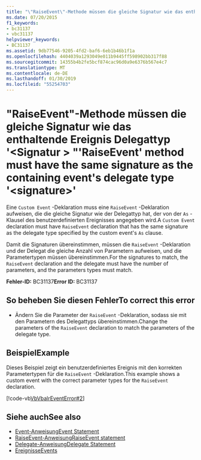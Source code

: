 ```yaml
---
title: "\"RaiseEvent\"-Methode müssen die gleiche Signatur wie das enthaltende Ereignis Delegattyp '<signature>\""
ms.date: 07/20/2015
f1_keywords:
- bc31137
- vbc31137
helpviewer_keywords:
- BC31137
ms.assetid: 9db77546-9205-4fd2-baf6-6eb1b46b1f1a
ms.openlocfilehash: 4404039a1293049e011b9445ff598902bb317f88
ms.sourcegitcommit: 14355b4b2fe5bcf874cac96d0a9e6376b567e4c7
ms.translationtype: MT
ms.contentlocale: de-DE
ms.lasthandoff: 01/30/2019
ms.locfileid: "55254703"
---
```

# <a name="raiseevent-method-must-have-the-same-signature-as-the-containing-events-delegate-type-signature"></a><span data-ttu-id="ed544-102">"RaiseEvent"-Methode müssen die gleiche Signatur wie das enthaltende Ereignis Delegattyp '\<Signatur > "</span><span class="sxs-lookup"><span data-stu-id="ed544-102">'RaiseEvent' method must have the same signature as the containing event's delegate type '\<signature>'</span></span>
<span data-ttu-id="ed544-103">Eine `Custom Event` -Deklaration muss eine `RaiseEvent` -Deklaration aufweisen, die die gleiche Signatur wie der Delegattyp hat, der von der `As` -Klausel des benutzerdefinierten Ereignisses angegeben wird.</span><span class="sxs-lookup"><span data-stu-id="ed544-103">A `Custom Event` declaration must have `RaiseEvent` declaration that has the same signature as the delegate type specified by the custom event's `As` clause.</span></span>  
  
 <span data-ttu-id="ed544-104">Damit die Signaturen übereinstimmen, müssen die `RaiseEvent` -Deklaration und der Delegat die gleiche Anzahl von Parametern aufweisen, und die Parametertypen müssen übereinstimmen.</span><span class="sxs-lookup"><span data-stu-id="ed544-104">For the signatures to match, the `RaiseEvent` declaration and the delegate must have the number of parameters, and the parameters types must match.</span></span>  
  
 <span data-ttu-id="ed544-105">**Fehler-ID:** BC31137</span><span class="sxs-lookup"><span data-stu-id="ed544-105">**Error ID:** BC31137</span></span>  
  
## <a name="to-correct-this-error"></a><span data-ttu-id="ed544-106">So beheben Sie diesen Fehler</span><span class="sxs-lookup"><span data-stu-id="ed544-106">To correct this error</span></span>  
  
-   <span data-ttu-id="ed544-107">Ändern Sie die Parameter der `RaiseEvent` -Deklaration, sodass sie mit den Parametern des Delegattyps übereinstimmen.</span><span class="sxs-lookup"><span data-stu-id="ed544-107">Change the parameters of the `RaiseEvent` declaration to match the parameters of the delegate type.</span></span>  
  
## <a name="example"></a><span data-ttu-id="ed544-108">Beispiel</span><span class="sxs-lookup"><span data-stu-id="ed544-108">Example</span></span>  
 <span data-ttu-id="ed544-109">Dieses Beispiel zeigt ein benutzerdefiniertes Ereignis mit den korrekten Parametertypen für die `RaiseEvent` -Deklaration.</span><span class="sxs-lookup"><span data-stu-id="ed544-109">This example shows a custom event with the correct parameter types for the `RaiseEvent` declaration.</span></span>  
  
 [!code-vb[VbVbalrEventError#2](../../visual-basic/language-reference/error-messages/codesnippet/VisualBasic/bc31137_1.vb)]  
  
## <a name="see-also"></a><span data-ttu-id="ed544-110">Siehe auch</span><span class="sxs-lookup"><span data-stu-id="ed544-110">See also</span></span>
- [<span data-ttu-id="ed544-111">Event-Anweisung</span><span class="sxs-lookup"><span data-stu-id="ed544-111">Event Statement</span></span>](../../visual-basic/language-reference/statements/event-statement.md)
- [<span data-ttu-id="ed544-112">RaiseEvent-Anweisung</span><span class="sxs-lookup"><span data-stu-id="ed544-112">RaiseEvent statement</span></span>](~/docs/visual-basic/language-reference/statements/raiseevent-statement.md)
- [<span data-ttu-id="ed544-113">Delegate-Anweisung</span><span class="sxs-lookup"><span data-stu-id="ed544-113">Delegate Statement</span></span>](../../visual-basic/language-reference/statements/delegate-statement.md)
- [<span data-ttu-id="ed544-114">Ereignisse</span><span class="sxs-lookup"><span data-stu-id="ed544-114">Events</span></span>](../../visual-basic/programming-guide/language-features/events/index.md)

